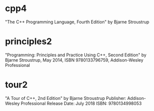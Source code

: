 # cpp4
"The C++ Programming Language, Fourth Edition" by Bjarne Stroustrup
# principles2
"Programming: Principles and Practice Using C++, Second Edition" by Bjarne Stroustrup, May 2014, ISBN 9780133796759, Addison-Wesley Professional
# tour2
"A Tour of C++, 2nd Edition"
by Bjarne Stroustrup
Publisher: Addison-Wesley Professional
Release Date: July 2018
ISBN: 9780134998053